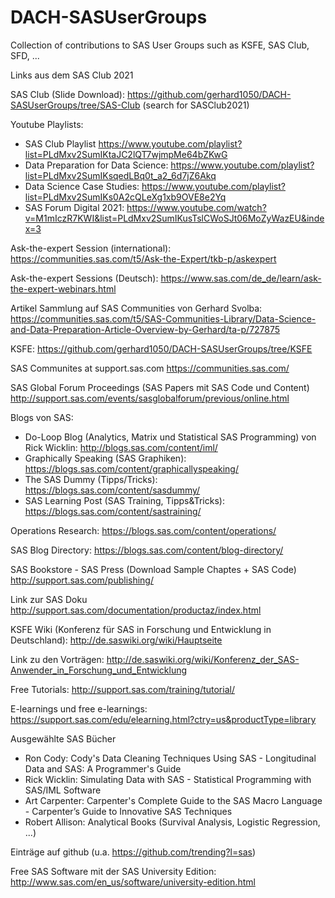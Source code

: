 # DACH-SASUserGroups
Collection of contributions to SAS User Groups such as KSFE, SAS Club, SFD, ...

Links aus dem SAS Club 2021

SAS Club (Slide Download): https://github.com/gerhard1050/DACH-SASUserGroups/tree/SAS-Club (search for SASClub2021)

Youtube Playlists:
* SAS Club Playlist https://www.youtube.com/playlist?list=PLdMxv2SumIKtaJC2lQT7wjmpMe64bZKwG
* Data Preparation for Data Science: https://www.youtube.com/playlist?list=PLdMxv2SumIKsqedLBq0t_a2_6d7jZ6Akq
* Data Science Case Studies: https://www.youtube.com/playlist?list=PLdMxv2SumIKs0A2cQLeXg1xb9OVE8e2Yq
* SAS Forum Digital 2021: https://www.youtube.com/watch?v=M1mIczR7KWI&list=PLdMxv2SumIKusTslCWoSJt06MoZyWazEU&index=3

Ask-the-expert Session (international): https://communities.sas.com/t5/Ask-the-Expert/tkb-p/askexpert

Ask-the-expert Sessions (Deutsch): https://www.sas.com/de_de/learn/ask-the-expert-webinars.html 

Artikel Sammlung auf SAS Communities von Gerhard Svolba: https://communities.sas.com/t5/SAS-Communities-Library/Data-Science-and-Data-Preparation-Article-Overview-by-Gerhard/ta-p/727875

KSFE: https://github.com/gerhard1050/DACH-SASUserGroups/tree/KSFE

SAS Communites at support.sas.com https://communities.sas.com/

SAS Global Forum Proceedings (SAS Papers mit SAS Code und Content) http://support.sas.com/events/sasglobalforum/previous/online.html

Blogs von SAS:
* Do-Loop Blog (Analytics, Matrix und Statistical SAS Programming) von Rick Wicklin: http://blogs.sas.com/content/iml/
* Graphically Speaking (SAS Graphiken): https://blogs.sas.com/content/graphicallyspeaking/
* The SAS Dummy (Tipps/Tricks): https://blogs.sas.com/content/sasdummy/
* SAS Learning Post (SAS Training, Tipps&Tricks): https://blogs.sas.com/content/sastraining/

Operations Research: https://blogs.sas.com/content/operations/

SAS Blog Directory: https://blogs.sas.com/content/blog-directory/

SAS Bookstore - SAS Press (Download Sample Chaptes + SAS Code) http://support.sas.com/publishing/

Link zur SAS Doku http://support.sas.com/documentation/productaz/index.html

KSFE Wiki (Konferenz für SAS in Forschung und Entwicklung in Deutschland): http://de.saswiki.org/wiki/Hauptseite

Link zu den Vorträgen: http://de.saswiki.org/wiki/Konferenz_der_SAS-Anwender_in_Forschung_und_Entwicklung

Free Tutorials: http://support.sas.com/training/tutorial/

E-learnings und free e-learnings: https://support.sas.com/edu/elearning.html?ctry=us&productType=library

Ausgewählte SAS Bücher
* Ron Cody: Cody's Data Cleaning Techniques Using SAS - Longitudinal Data and SAS: A Programmer's Guide
* Rick Wicklin: Simulating Data with SAS - Statistical Programming with SAS/IML Software
* Art Carpenter: Carpenter's Complete Guide to the SAS Macro Language - Carpenter’s Guide to Innovative SAS Techniques
* Robert Allison: Analytical Books (Survival Analysis, Logistic Regression, ...)

Einträge auf github (u.a. https://github.com/trending?l=sas)

Free SAS Software mit der SAS University Edition: http://www.sas.com/en_us/software/university-edition.html
